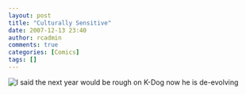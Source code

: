 ```yaml
---
layout: post
title: "Culturally Sensitive"
date: 2007-12-13 23:40
author: rcadmin
comments: true
categories: [Comics]
tags: []
---
```

<img src='http://bitsmack.com/wp/wp-content/uploads/2007/12/20071213.jpg' title='I said the next year would be rough on K-Dog now he is de-evolving' />
